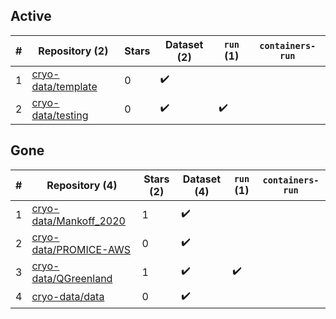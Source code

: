 ## Active
| # | Repository (2) | Stars | Dataset (2) | `run` (1) | `containers-run` |
| --- | --- | --- | --- | --- | --- |
| 1 | [cryo-data/template](https://github.com/cryo-data/template) | 0 | :heavy_check_mark: |  |  |
| 2 | [cryo-data/testing](https://github.com/cryo-data/testing) | 0 | :heavy_check_mark: | :heavy_check_mark: |  |

## Gone
| # | Repository (4) | Stars (2) | Dataset (4) | `run` (1) | `containers-run` |
| --- | --- | --- | --- | --- | --- |
| 1 | [cryo-data/Mankoff_2020](https://github.com/cryo-data/Mankoff_2020) | 1 | :heavy_check_mark: |  |  |
| 2 | [cryo-data/PROMICE-AWS](https://github.com/cryo-data/PROMICE-AWS) | 0 | :heavy_check_mark: |  |  |
| 3 | [cryo-data/QGreenland](https://github.com/cryo-data/QGreenland) | 1 | :heavy_check_mark: | :heavy_check_mark: |  |
| 4 | [cryo-data/data](https://github.com/cryo-data/data) | 0 | :heavy_check_mark: |  |  |
